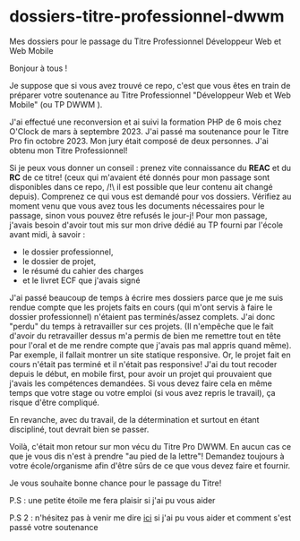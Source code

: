 # dossiers-titre-professionnel-dwwm
Mes dossiers pour le passage du Titre Professionnel Développeur Web et Web Mobile

Bonjour à tous !

Je suppose que si vous avez trouvé ce repo, c'est que vous êtes en train de préparer votre soutenance au Titre Professionnel "Développeur Web et Web Mobile" (ou TP DWWM ).

J'ai effectué une reconversion et ai suivi la formation PHP de 6 mois chez O'Clock de mars à septembre 2023. J'ai passé ma soutenance pour le Titre Pro fin octobre 2023.
Mon jury était composé de deux personnes.
J'ai obtenu mon Titre Professionnel!

Si je peux vous donner un conseil : prenez vite connaissance du **REAC** et du **RC** de ce titre! (ceux qui m'avaient été donnés pour mon passage sont disponibles dans ce repo, /!\ il est possible que leur contenu ait changé depuis). 
Comprenez ce qui vous est demandé pour vos dossiers. 
Vérifiez au moment venu que vous avez tous les documents nécessaires pour le passage, sinon vous pouvez être refusés le jour-j! 
Pour mon passage, j'avais besoin d'avoir tout mis sur mon drive dédié au TP fourni par l'école avant midi, à savoir : 
- le dossier professionnel, 
- le dossier de projet, 
- le résumé du cahier des charges 
- et le livret ECF que j'avais signé


J'ai passé beaucoup de temps à écrire mes dossiers parce que je me suis rendue compte que les projets faits en cours (qui m'ont servis à faire le dossier professionnel) n'étaient pas terminés/assez complets. J'ai donc "perdu" du temps à retravailler sur ces projets. (Il n'empêche que le fait d'avoir du retravailler dessus m'a permis de bien me remettre tout en tête pour l'oral et de me rendre compte que j'avais pas mal appris quand même). Par exemple, il fallait montrer un site statique responsive. Or, le projet fait en cours n'était pas terminé et il n'était pas responsive! J'ai du tout recoder depuis le début, en mobile first, pour avoir un projet qui prouvaient que j'avais les compétences demandées. Si vous devez faire cela en même temps que votre stage ou votre emploi (si vous avez repris le travail), ça risque d'être compliqué.

En revanche, avec du travail, de la détermination et surtout en étant discipliné, tout devrait bien se passer.

Voilà, c'était mon retour sur mon vécu du Titre Pro DWWM. En aucun cas ce que je vous dis n'est à prendre "au pied de la lettre"! Demandez toujours à votre école/organisme afin d'être sûrs de ce que vous devez faire et fournir.

Je vous souhaite bonne chance pour le passage du Titre!

P.S : une petite étoile me fera plaisir si j'ai pu vous aider

P.S 2 : n'hésitez pas à venir me dire [ici](www.linkedin.com/in/marie-malnoury-webdeveloper-videographer) si j'ai pu vous aider et comment s'est passé votre soutenance
